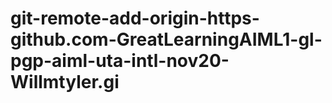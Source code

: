 # git-remote-add-origin-https-github.com-GreatLearningAIML1-gl-pgp-aiml-uta-intl-nov20-Willmtyler.gi